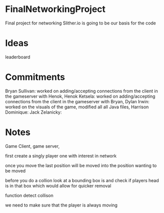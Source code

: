 # FinalNetworkingProject
Final project for networking
Slither.io is going to be our basis for the code

# Ideas
leaderboard 



# Commitments 
Bryan Sullivan: worked on adding/accepting connections from the client in the gameserver with Henok,
Henok Ketsela: worked on adding/accepting connections from the client in the gameserver with Bryan,
Dylan Irwin: worked on the visuals of the game, modified all all Java files,
Harrison Dominique:
Jack Zelanicky:

# Notes
Game Client, game server,

first create a singly player one with interest in network 

once you move the last position will be moved into the position wanting to be moved 

before you do a collion look at a bounding box is and check if players head is in that box which would allow for quicker removal 

function detect collison 

we need to make sure that the player is always moving 
